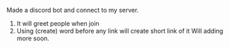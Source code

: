 Made a discord bot and connect to my server.
1. It will greet people when join 
2. Using (create) word before any link will create short link of it
Will adding more soon.  
